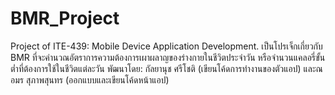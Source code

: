 # BMR_Project
Project of ITE-439: Mobile Device Application Development.
เป็นโปรเจ็กเกี่ยวกับ BMR ที่จะคำนวณอัตราการความต้องการเผาผลาญของร่างกายในชีวิตประจำวัน หรือจำนวนแคลอรี่ขั้นต่ำที่ต้องการใช้ในชีวิตแต่ละวัน
พัฒนาโดย:
กัลยานุช ศรีโชติ (เขียนโค้ดการทำงานของตัวแอป) และณอมร สุภาพสุนทร (ออกแบบและเขียนโค้ดหน้าแอป)
